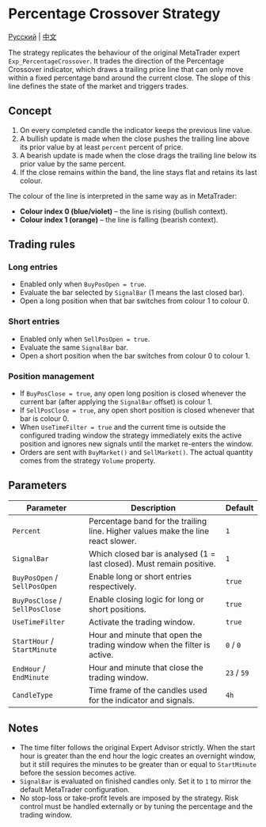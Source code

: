 # Percentage Crossover Strategy
[Русский](README_ru.md) | [中文](README_cn.md)

The strategy replicates the behaviour of the original MetaTrader expert `Exp_PercentageCrossover`. It trades the direction of the Percentage Crossover indicator, which draws a trailing price line that can only move within a fixed percentage band around the current close. The slope of this line defines the state of the market and triggers trades.

## Concept

1. On every completed candle the indicator keeps the previous line value.
2. A bullish update is made when the close pushes the trailing line above its prior value by at least `percent` percent of price.
3. A bearish update is made when the close drags the trailing line below its prior value by the same percent.
4. If the close remains within the band, the line stays flat and retains its last colour.

The colour of the line is interpreted in the same way as in MetaTrader:

- **Colour index 0 (blue/violet)** – the line is rising (bullish context).
- **Colour index 1 (orange)** – the line is falling (bearish context).

## Trading rules

### Long entries
- Enabled only when `BuyPosOpen = true`.
- Evaluate the bar selected by `SignalBar` (1 means the last closed bar).
- Open a long position when that bar switches from colour 1 to colour 0.

### Short entries
- Enabled only when `SellPosOpen = true`.
- Evaluate the same `SignalBar` bar.
- Open a short position when the bar switches from colour 0 to colour 1.

### Position management
- If `BuyPosClose = true`, any open long position is closed whenever the current bar (after applying the `SignalBar` offset) is colour 1.
- If `SellPosClose = true`, any open short position is closed whenever that bar is colour 0.
- When `UseTimeFilter = true` and the current time is outside the configured trading window the strategy immediately exits the active position and ignores new signals until the market re-enters the window.
- Orders are sent with `BuyMarket()` and `SellMarket()`. The actual quantity comes from the strategy `Volume` property.

## Parameters

| Parameter | Description | Default |
|-----------|-------------|---------|
| `Percent` | Percentage band for the trailing line. Higher values make the line react slower. | `1` |
| `SignalBar` | Which closed bar is analysed (1 = last closed). Must remain positive. | `1` |
| `BuyPosOpen` / `SellPosOpen` | Enable long or short entries respectively. | `true` |
| `BuyPosClose` / `SellPosClose` | Enable closing logic for long or short positions. | `true` |
| `UseTimeFilter` | Activate the trading window. | `true` |
| `StartHour` / `StartMinute` | Hour and minute that open the trading window when the filter is active. | `0` / `0` |
| `EndHour` / `EndMinute` | Hour and minute that close the trading window. | `23` / `59` |
| `CandleType` | Time frame of the candles used for the indicator and signals. | `4h` |

## Notes

- The time filter follows the original Expert Advisor strictly. When the start hour is greater than the end hour the logic creates an overnight window, but it still requires the minutes to be greater than or equal to `StartMinute` before the session becomes active.
- `SignalBar` is evaluated on finished candles only. Set it to `1` to mirror the default MetaTrader configuration.
- No stop-loss or take-profit levels are imposed by the strategy. Risk control must be handled externally or by tuning the percentage and the trading window.
